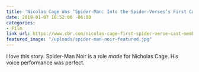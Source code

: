 ```yaml
---
title: 'Nicolas Cage Was ‘Spider-Man: Into the Spider-Verses’s First Cast Member'
date: 2019-01-07 16:52:00 -06:00
categories:
- Film
link_url: https://www.cbr.com/nicolas-cage-first-spider-verse-cast-member/
featured_image: "/uploads/spider-man-noir-featured.jpg"
---
```


I love this story. Spider-Man Noir is a role *made* for Nicholas Cage. His voice performance was perfect.
